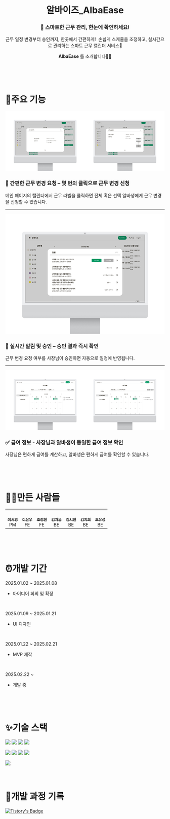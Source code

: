 <div align="center">
<img src="https://avatars.githubusercontent.com/u/194479042?s=200&v=4" width="100px;" alt=""/>
  
# 알바이즈_AlbaEase 
### 📅 스마트한 근무 관리, 한눈에 확인하세요!
근무 일정 변경부터 승인까지, 한곳에서 간편하게! 
손쉽게 스케줄을 조정하고, 실시간으로 관리하는 스마트 근무 캘린더 서비스🚀

**AlbaEase** 를 소개합니다👋👋
</div>
<br>
<br>
<br>

# 📌주요 기능

<img src="https://github.com/AlbaEase/AlbaEase/blob/main/3%ED%8E%98%EC%9D%B4%EC%A7%80-1.png" width="50%;"/><img src="https://github.com/AlbaEase/AlbaEase/blob/main/3%ED%8E%98%EC%9D%B4%EC%A7%80-2.png" width="50%;"/>
### 🔄 간편한 근무 변경 요청 – 몇 번의 클릭으로 근무 변경 신청
메인 페이지의 캘린더에서 근무 라벨을 클릭하면 전체 혹은 선택 알바생에게 근무 변경을 신청할 수 있습니다.
<br>
***** 

<img src="https://github.com/AlbaEase/AlbaEase/blob/main/4%ED%8E%98%EC%9D%B4%EC%A7%80.png" />

### 📢 실시간 알림 및 승인 – 승인 결과 즉시 확인
근무 변경 요청 여부를 사장님이 승인하면 자동으로 일정에 반영됩니다.
<br>
***** 

<img src="https://github.com/AlbaEase/AlbaEase/blob/main/5%ED%8E%98%EC%9D%B4%EC%A7%80-1.png" width="50%;"/><img src="https://github.com/AlbaEase/AlbaEase/blob/main/5%ED%8E%98%EC%9D%B4%EC%A7%80-2.png" width="50%;"/>
### ✅ 급여 정보 - 사장님과 알바생이 동일한 급여 정보 확인
사장님은 편하게 급여를 계산하고, 알바생은 편하게 급여를 확인할 수 있습니다.

<br>
<br>
<br>

# 🧑‍💻만든 사람들
<table>
  <tbody>
    <tr>
      <td align="center"><a href="https://github.com/iamseoyoung"><img src="https://avatars.githubusercontent.com/u/156871045?v=4" width="100px;" alt=""/><br /><sub><b> 이서영 </b></sub></a><br />PM</td>
      <td align="center"><a href="https://github.com/ownue"><img src="https://avatars.githubusercontent.com/u/175709883?v=4" width="100px;" alt=""/><br /><sub><b> 이은우 </b></sub></a><br />FE</td>
      <td align="center"><a href="https://github.com/ChoJeongHyeon"><img src="https://avatars.githubusercontent.com/u/181060986?v=4" width="100px;" alt=""/><br /><sub><b> 조정현 </b></sub></a><br />FE</td>
      <td align="center"><a href="https://github.com/heveidndksjd"><img src="https://avatars.githubusercontent.com/u/175824319?v=4" width="100px;" alt=""/><br /><sub><b> 김가윤 </b></sub></a><br />BE</td>
      <td align="center"><a href="https://github.com/5IHYUN"><img src="https://avatars.githubusercontent.com/u/112614216?v=4" width="100px;" alt=""/><br /><sub><b> 김시현 </b></sub></a><br />BE</td>
      <td align="center"><a href="https://github.com/romdyfo"><img src="https://avatars.githubusercontent.com/u/128691958?v=4" width="100px;" alt=""/><br /><sub><b> 김지희 </b></sub></a><br />BE</td>
      <td align="center"><a href="https://github.com/whdbtjd"><img src="https://avatars.githubusercontent.com/u/174991337?v=4" width="100px;" alt=""/><br /><sub><b> 조유성 </b></sub></a><br />BE</td>
    </tr>
  </tbody>
</table>

<br>
<br>
<br>


# ⏰개발 기간
2025.01.02 ~ 2025.01.08
- 아이디어 회의 및 확정
  
<br>

2025.01.09 ~ 2025.01.21
- UI 디자인
  
<br>

2025.01.22 ~ 2025.02.21
- MVP 제작
  
<br>

2025.02.22 ~ 
- 개발 중


<br>
<br>
<br>

# ✨기술 스택
<img src="https://img.shields.io/badge/github-181717?style=for-the-badge&logo=github&logoColor=white"> <img src="https://img.shields.io/badge/notion-000000?style=for-the-badge&logo=notion&logoColor=white"> <img src="https://img.shields.io/badge/figma-F24E1E?style=for-the-badge&logo=Figma&logoColor=white"> <img src="https://img.shields.io/badge/discord-5865F2?style=for-the-badge&logo=Discord&logoColor=white"> 
  
<img src="https://img.shields.io/badge/html5-E34F26?style=for-the-badge&logo=html5&logoColor=white"> <img src="https://img.shields.io/badge/css-1572B6?style=for-the-badge&logo=css3&logoColor=white"> <img src="https://img.shields.io/badge/typescript-3178C6?style=for-the-badge&logo=typescript&logoColor=white"> <img src="https://img.shields.io/badge/react-61DAFB?style=for-the-badge&logo=react&logoColor=black"> 

<img src="https://img.shields.io/badge/Java-007396?style=for-the-badge&logo=OpenJDK&logoColor=white">
<br>
<br>
<br>

# 📖개발 과정 기록
[![Tistory's Badge](https://github-readme-tistory-card.vercel.app/api/badge?name=TISTORY&theme={insert_theme})](https://seobbang.tistory.com/category/SucceSS%20Project) 

